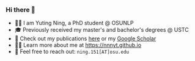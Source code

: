 ### Hi there 👋

- 👩‍🎓 I am Yuting Ning, a PhD student @ OSUNLP
- 🎓 Previously received my master's and bachelor's degrees @ USTC
- 📘 Check out my publications [here](https://nnnyt.github.io/publications/) or my [Google Scholar](https://scholar.google.com/citations?user=HYmzF-QAAAAJ)
- 👩‍💻 Learn more about me at https://nnnyt.github.io
- 💌 Feel free to reach out: `ning.151[AT]osu.edu`
